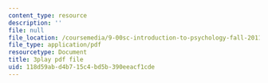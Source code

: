```yaml
---
content_type: resource
description: ''
file: null
file_location: /coursemedia/9-00sc-introduction-to-psychology-fall-2011/118d59abd4b715c4bd5b390eeacf1cde_v4ur5mna060.pdf
file_type: application/pdf
resourcetype: Document
title: 3play pdf file
uid: 118d59ab-d4b7-15c4-bd5b-390eeacf1cde
---
```

